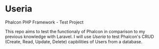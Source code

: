 # Useria
Phalcon PHP Framework - Test Project 

This repo aims to test the functionaly of Phalcon in comparison to my previous knowledge with Laravel. I will use *Useria* to test Phalcon's CRUD (Create, Read, Update, Delete) capbilities of Users from a database. 
